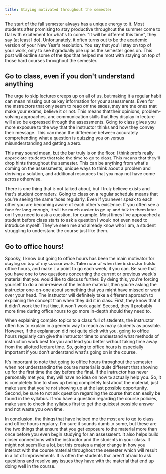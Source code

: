 ```yaml
---
title: Staying motivated throughout the semester
---
```


The start of the fall semester always has a unique energy to it. Most
students after promising to stay productive throughout the summer come
to Dal with excitement for what's to come. "It will be different this
time", they say (at least I do). Unfortunately, it often turns out to be
the academic version of your New Year's resolution. You say that you'll
stay on top of your work, only to see it gradually pile up as the
semester goes on. This post will outline some of the tips that helped me
most with staying on top of those hard courses throughout the semester.

## Go to class, even if you don't understand anything 

The urge to skip lectures creeps up on all of us, but making it a
regular habit can mean missing out on key information for your
assessments. Even for the instructors that only seem to read off the
slides, they are the ones that make your exams, believe it or not. This
means that their opinions, problem-solving approaches, and communication
skills that they display in lecture will also be expressed through the
assessments. Going to class gives you more exposure to the way that the
instructor thinks and how they convey their message. This can mean the
difference between accurately comprehending what a question is quizzing
you on versus misunderstanding and getting a zero. 

This may sound mean, but the bar truly is on the floor. I think profs
really appreciate students that take the time to go to class. This means
that they'll drop hints throughout the semester. This can be anything
from what's coming on the assessments, unique ways to think about a
problem and deriving a solution, and additional resources that you may
not have come across otherwise.

There is one thing that is not talked about, but I truly believe exists
and that's student comradery. Going to class on a regular schedule means
that you're seeing the same faces regularly. Even if you never speak to
each other you are becoming aware of each other's existence. If you
often see a face for long enough, it will be much easier to go up and
talk to them later on if you need to ask a question, for example. Most
times I've approached a student before class starts to ask a question I
would not even need to introduce myself. They've seen me and already
know who I am, a student struggling to understand the course just like
them.

## Go to office hours!

Spooky, I know but going to office hours has been the main motivator for
staying on top of my course work. Take note of when the instructor holds
office hours, and make it a point to go each week, if you can. Be sure
that you have one to two questions concerning the current or previous
week's material that you would like to discuss further. By doing this,
you're forcing yourself to do a mini-review of the lecture material,
then you're asking the instructor one-on-one about something that you
might have missed or went over your head. The instructor will definitely
take a different approach to explaining the concept than when they did
it in class. First, they know that if it didn't work the first time, it
won't work again! Second, they'll probably more time during office hours
to go more in-depth should they need to.

When explaining complex topics to a class full of students, the
instructor often has to explain in a generic way to reach as many
students as possible. However, if the explanation did not quite click
with you, going to office hours regularly can give the instructor time
to understand what methods of instruction work best for you and lead you
better without taking time away from the allotted lecture time. So,
going to office hours is especially important if you don't understand
what's going on in the course.

It's important to note that going to office hours throughout the
semester when not understanding the course material is quite different
that showing up for the first time the day before the final. If the
instructor has never personally met you, they will have no idea on how
to actually help you. So, it is completely fine to show up being
completely lost about the material, just make sure that you're not
showing up at the last possible opportunity. Second, be sure to not ask
question regarding the course that can easily be found in the syllabus.
If you have a question regarding the course policies, make sure to check
the syllabus first to get the quickest possible answer and not waste you
own time.

In conclusion, the things that have helped me the most are to go to
class and office hours regularly. I'm sure it sounds dumb to some, but
these are the two things that ensure that you get exposure to the
material more than once before you even begin studying for an
assessment. It also helps build closer connections with the instructor
and the students in your class. It might not seem like a lot, but this
creates a major change in how you interact with the course material
throughout the semester which will result in a lot of improvements. It
is often the students that aren't afraid to ask questions and resolve
any issues they have with the material that end up doing well in the
course. 

